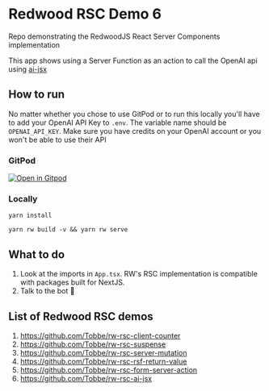 # Redwood RSC Demo 6

Repo demonstrating the RedwoodJS React Server Components implementation

This app shows using a Server Function as an action to call the OpenAI
api using [ai-jsx](https://www.npmjs.com/package/ai-jsx)

## How to run

No matter whether you chose to use GitPod or to run this locally you'll have to add your OpenAI API Key to `.env`. The variable name should be
`OPENAI_API_KEY`. Make sure you have credits on your OpenAI account
or you won't be able to use their API

### GitPod

[![Open in Gitpod](https://gitpod.io/button/open-in-gitpod.svg)](https://gitpod.io/from-referrer/)

### Locally

`yarn install`

`yarn rw build -v && yarn rw serve`

## What to do

1. Look at the imports in `App.tsx`. RW's RSC implementation is compatible with
   packages built for NextJS.
2. Talk to the bot 🤖

## List of Redwood RSC demos

 1. https://github.com/Tobbe/rw-rsc-client-counter
 2. https://github.com/Tobbe/rw-rsc-suspense
 3. https://github.com/Tobbe/rw-rsc-server-mutation
 4. https://github.com/Tobbe/rw-rsc-rsf-return-value
 5. https://github.com/Tobbe/rw-rsc-form-server-action
 6. https://github.com/Tobbe/rw-rsc-ai-jsx
